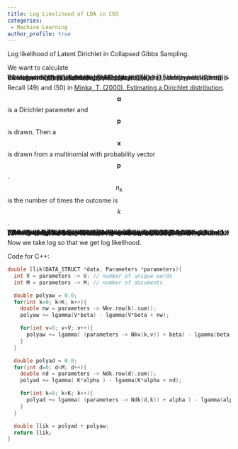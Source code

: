 ```yaml
---
title: Log Likelihood of LDA in CGS
categories:
 - Machine Learning
author_profile: true
---
```


Log likelihood of Latent Dirichlet in Collapsed Gibbs Sampling.

We want to calculate

<span style="font-size:1.0em; line-height:0%">
$$
\begin{align}
p(\mathbf{w} | \boldsymbol{\alpha}, \boldsymbol{\beta}) = \sum_{\mathbf{z}} \int  \underbrace{p(w_{d,i} | \boldsymbol{\phi})}_{\phi_{k,v}} p(\boldsymbol{\phi} | \boldsymbol{\beta}) d \boldsymbol{\phi} \int  \underbrace{p(z_{d,i} | \boldsymbol{\theta})}_{\theta_{d,k}} p(\theta_{d,k} | \boldsymbol{\alpha}) d \boldsymbol{\theta}.
\end{align}
$$
</span>

Recall (49) and (50) in [Minka, T. (2000). Estimating a Dirichlet distribution](https://tminka.github.io/papers/dirichlet/minka-dirichlet.pdf). $$\boldsymbol{\alpha}$$ is a Dirichlet parameter and $$\mathbf{p}$$ is drawn. Then a $$\mathbf{x}$$ is drawn from a multinomial with probability vector $$\mathbf{p}$$. $$n_k$$ is the number of times the outcome is $$k$$.

<span style="font-size:1.0em; line-height:0%">
$$
\begin{align}
p(\mathbf{x} | \boldsymbol{\alpha}) &= \int_{\mathbf{p}} p(\mathbf{x} | \mathbf{p} ) p(\mathbf{p} | \boldsymbol{\alpha}) d\mathbf{p} \\[10pt]
&= \frac{\Gamma(\sum_k \alpha_k) }{\Gamma(\sum_k n_k) + \alpha_k} \prod_k \frac{\Gamma(n_k + \alpha_k)}{\Gamma(\alpha_k)} \\[12pt]
n_k &= \sum_j \delta(x_j = k)
\end{align}
$$
</span>

<span style="font-size:1.0em; line-height:0%">
$$
\begin{align}
p(\mathbf{w} | \boldsymbol{\alpha}, \boldsymbol{\beta}) &= \prod_k \left[ \frac{\Gamma(\sum_v \beta_v) }{\Gamma(\sum_v n_{k,v}) + \beta_v} \prod_v \frac{\Gamma(n_{k,v} + \beta_v)}{\Gamma(\beta_v)} \right] \\[10pt] 
&\qquad \times \prod_d \left[ \frac{\Gamma(\sum_k \alpha_k) }{\Gamma(\sum_k n_{d,k}) + \alpha_k} \prod_k \frac{\Gamma(n_{d,k} + \alpha_k)}{\Gamma(\alpha_k)} \right]
\end{align}
$$
</span>

Now we take log so that we get log likelihood.

Code for C++:
```cpp
double llik(DATA_STRUCT *data, Parameters *parameters){
  int V = parameters -> V; // number of unique words
  int M = parameters -> M; // number of documents

  double polyaw = 0.0;
  for(int k=0; k<K; k++){
    double nw = parameters -> Nkv.row(k).sum();
    polyaw += lgamma(V*beta) - lgamma(V*beta + nw);

    for(int v=0; v<V; v++){
      polyaw += lgamma( (parameters -> Nkv(k,v)) + beta) - lgamma(beta);
    }
  }

  double polyad = 0.0;
  for(int d=0; d<M; d++){
    double nd = parameters -> Ndk.row(d).sum();
    polyad += lgamma( K*alpha ) - lgamma(K*alpha + nd);

    for(int k=0; k<K; k++){
      polyad += lgamma( (parameters -> Ndk(d,k)) + alpha ) - lgamma(alpha);
    }
  }

  double llik = polyad + polyaw;
  return llik;
}
```

